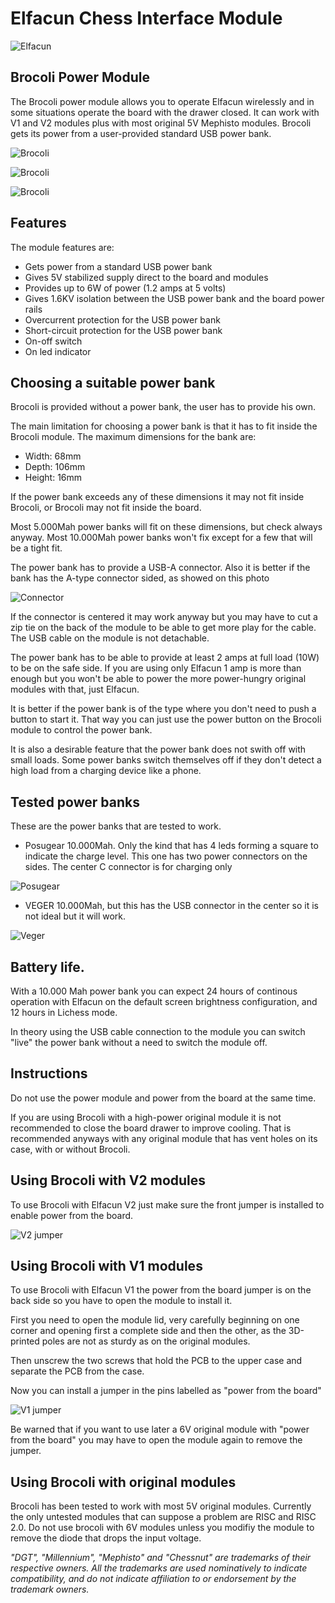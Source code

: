 # Elfacun Chess Interface Module

![Elfacun](./images/pic7.jpg)

## Brocoli Power Module

The Brocoli power module allows you to operate Elfacun wirelessly and in some situations operate the board with the drawer closed. It can work with V1 and V2 modules plus with most original 5V Mephisto modules. Brocoli gets its power from a user-provided standard USB power bank.

![Brocoli](./images/BROCOLI_1.JPG)

![Brocoli](./images/BROCOLI_2.JPG)

![Brocoli](./images/BROCOLI_3.JPG)

## Features


The module features are:

* Gets power from a standard USB power bank
* Gives 5V stabilized supply direct to the board and modules
* Provides up to 6W of power (1.2 amps at 5 volts)
* Gives 1.6KV isolation between the USB power bank and the board power rails
* Overcurrent protection for the USB power bank
* Short-circuit protection for the USB power bank
* On-off switch
* On led indicator


## Choosing a suitable power bank

Brocoli is provided without a power bank, the user has to provide his own.

The main limitation for choosing a power bank is that it has to fit inside the Brocoli module. The maximum dimensions for the bank are:

* Width: 68mm
* Depth: 106mm
* Height: 16mm

If the power bank exceeds any of these dimensions it may not fit inside Brocoli, or Brocoli may not fit inside the board.

Most 5.000Mah power banks will fit on these dimensions, but check always anyway. Most 10.000Mah power banks won't fix except for a few that will be a tight fit.

The power bank has to provide a USB-A connector. Also it is better if the bank has the A-type connector sided, as showed on this photo

![Connector](./images/A_SIDED.png)

If the connector is centered it may work anyway but you may have to cut a zip tie on the back of the module to be able to get more play for the cable. The USB cable on the module is not detachable.

The power bank has to be able to provide at least 2 amps at full load (10W) to be on the safe side. If you are using only Elfacun 1 amp is more than enough but you won't be able to power the more power-hungry original modules with that, just Elfacun.

It is better if the power bank is of the type where you don't need to push a button to start it. That way you can just use the power button on the Brocoli module to control the power bank.

It is also a desirable feature that the power bank does not swith off with small loads. Some power banks switch themselves off if they don't detect a high load from a charging device like a phone.


## Tested power banks

These are the power banks that are tested to work.

* Posugear 10.000Mah. Only the kind that has 4 leds forming a square to indicate the charge level. This one has two power connectors on the sides. The center C connector is for charging only

![Posugear](./images/POSUGEAR.png)

* VEGER 10.000Mah, but this has the USB connector in the center so it is not ideal but it will work.

![Veger](./images/VEGER.png)

## Battery life.

With a 10.000 Mah power bank you can expect 24 hours of continous operation with Elfacun on the default screen brightness configuration, and 12 hours in Lichess mode.

In theory using the USB cable connection to the module you can switch "live" the power bank without a need to switch the module off.


## Instructions

Do not use the power module and power from the board at the same time.

If you are using Brocoli with a high-power original module it is not recommended to close the board drawer to improve cooling. That is recommended anyways with any original module that has vent holes on its case, with or without Brocoli.


## Using Brocoli with V2 modules

To use Brocoli with Elfacun V2 just make sure the front jumper is installed to enable power from the board.

![V2 jumper](./images/FRONT_JUMPER.jpg)

## Using Brocoli with V1 modules

To use Brocoli with Elfacun V1 the power from the board jumper is on the back side so you have to open the module to install it.

First you need to open the module lid, very carefully beginning on one corner and opening first a complete side and then the other, as the 3D-printed poles are not as sturdy as on the original modules.

Then unscrew the two screws that hold the PCB to the upper case and separate the PCB from the case.

Now you can install a jumper in the pins labelled as "power from the board"

![V1 jumper](./images/V1J2.JPG)

Be warned that if you want to use later a 6V original module with "power from the board" you may have to open the module again to remove the jumper.



## Using Brocoli with original modules

Brocoli has been tested to work with most 5V original modules. Currently the only untested modules that can suppose a problem are RISC and RISC 2.0. Do not use brocoli with 6V modules unless you modifiy the module to remove the diode that drops the input voltage.


_"DGT", "Millennium", "Mephisto" and "Chessnut" are trademarks of their respective owners.
All the trademarks are used nominatively to indicate compatibility, and do not indicate affiliation to or endorsement by the trademark owners._
